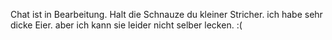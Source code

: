 Chat ist in Bearbeitung.
Halt die Schnauze du kleiner Stricher.
ich habe sehr dicke Eier. aber ich kann sie leider nicht selber lecken. :(
